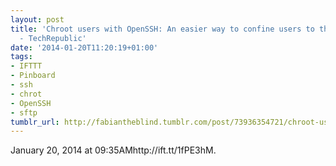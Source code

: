 ```yaml
---
layout: post
title: 'Chroot users with OpenSSH: An easier way to confine users to their home directories
  - TechRepublic'
date: '2014-01-20T11:20:19+01:00'
tags:
- IFTTT
- Pinboard
- ssh
- chrot
- OpenSSH
- sftp
tumblr_url: http://fabiantheblind.tumblr.com/post/73936354721/chroot-users-with-openssh-an-easier-way-to-confine
---
```

January 20, 2014 at 09:35AMhttp://ift.tt/1fPE3hM.
